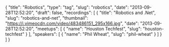 {
  "title": "Robotics",
  "type": "tag",
  "slug": "robotics",
  "date": "2013-09-28T12:52:20",
  "draft": false,
  "recordings": [
    {
      "title": "Robotics and .Net",
      "slug": "robotics-and-net",
      "thumbnail": "https://i.vimeocdn.com/video/483486151_295x166.jpg",
      "date": "2013-09-28T12:52:20",
      "meetups": [
        {
          "name": "Houston Techfest",
          "slug": "houston-techfest"
        }
      ],
      "speakers": [
        {
          "name": "Phil Wheat",
          "slug": "phil-wheat"
        }
      ]
    }
  ]
}